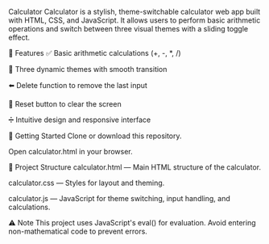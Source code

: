 Calculator
Calculator is a stylish, theme-switchable calculator web app built with HTML, CSS, and JavaScript. It allows users to perform basic arithmetic operations and switch between three visual themes with a sliding toggle effect.

🔧 Features
✅ Basic arithmetic calculations (+, -, *, /)

🎨 Three dynamic themes with smooth transition

⬅️ Delete function to remove the last input

🔁 Reset button to clear the screen

➗ Intuitive design and responsive interface

🚀 Getting Started
Clone or download this repository.

Open calculator.html in your browser.

📁 Project Structure
calculator.html — Main HTML structure of the calculator.

calculator.css — Styles for layout and theming.

calculator.js — JavaScript for theme switching, input handling, and calculations.

⚠️ Note
This project uses JavaScript's eval() for evaluation. Avoid entering non-mathematical code to prevent errors.
